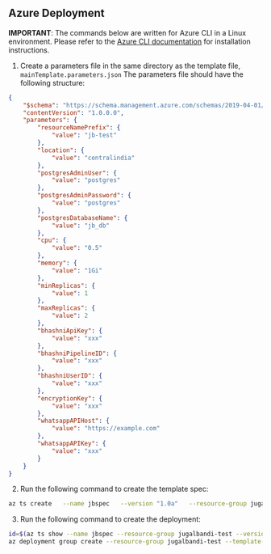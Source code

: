 ## Azure Deployment
**IMPORTANT**: The commands below are written for Azure CLI in a Linux environment. Please refer to the [Azure CLI documentation](https://docs.microsoft.com/en-us/cli/azure/install-azure-cli) for installation instructions.



1. Create a parameters file in the same directory as the template file, `mainTemplate.parameters.json` The parameters file should have the following structure:

```json
{
    "$schema": "https://schema.management.azure.com/schemas/2019-04-01/deploymentParameters.json#",
    "contentVersion": "1.0.0.0",
    "parameters": {
        "resourceNamePrefix": {
            "value": "jb-test" 
        },
        "location": {
            "value": "centralindia"
        },
        "postgresAdminUser": {
            "value": "postgres"
        },
        "postgresAdminPassword": {
            "value": "postgres"
        },
        "postgresDatabaseName": {
            "value": "jb_db"
        },
        "cpu": {
            "value": "0.5"
        },
        "memory": {
            "value": "1Gi"
        },
        "minReplicas": {
            "value": 1
        },
        "maxReplicas": {
            "value": 2
        },
        "bhashniApiKey": {
            "value": "xxx"
        },
        "bhashniPipelineID": {
            "value": "xxx"
        },
        "bhashniUserID": {
            "value": "xxx"
        },
        "encryptionKey": {
            "value": "xxx"
        },
        "whatsappAPIHost": {
            "value": "https://example.com"
        },
        "whatsappAPIKey": {
            "value": "xxx"
        }
    }
}
```


2. Run the following command to create the template spec:

```bash
az ts create   --name jbspec   --version "1.0a"   --resource-group jugalbandi-test   --location "centralindia"   --template-file "./mainTemplate.json"
```

3. Run the following command to create the deployment:

```bash
id=$(az ts show --name jbspec --resource-group jugalbandi-test --version "1.0a" --query "id")
az deployment group create --resource-group jugalbandi-test --template-spec $id  --parameters @mainTemplate.parameters.json
```

